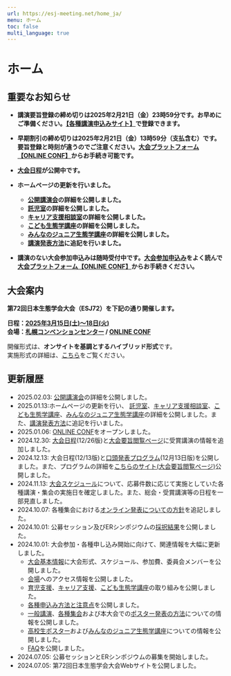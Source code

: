 ```yaml
---
url: https://esj-meeting.net/home_ja/
menu: ホーム
toc: false
multi_language: true
---
```


# ホーム

## 重要なお知らせ
- **講演要旨登録の締め切りは2025年2月21日（金）23時59分です。お早めにご準備ください。[【各種講演申込みサイト】](https://iap-jp.org/esj/conf/login.php)で登録できます。**
- **早期割引の締め切りは2025年2月21日（金）13時59分（支払含む）です。要旨登録と時刻が違うのでご注意ください。[大会プラットフォーム【ONLINE CONF】](https://esj72.gakkai.online/)からお手続き可能です。**
- **[大会日程](program_ja#大会日程)が公開中です。**
- **ホームページの更新を行いました。**
	- **[公開講演会](public_lecture_ja)の詳細を公開しました。**
	- **[託児室](childcare_ja#託児室)の詳細を公開しました。**
	- **[キャリア支援相談室](career_ja#キャリア支援相談窓口の開設について)の詳細を公開しました。**
	- **[こども生態学講座](children_ja)の詳細を公開しました。**
	- **[みんなのジュニア生態学講座](junior_ecolec_ja)の詳細を公開しました。**
	- **[講演発表方法](for_presentation_ja#発表にあたって)に追記を行いました。**

- **講演のない大会参加申込みは随時受付中です。[大会参加申込み](regist_information_ja#大会参加申込み)をよく読んで[大会プラットフォーム【ONLINE CONF】](https://esj72.gakkai.online/)からお手続きください。**

## 大会案内

**第72回日本生態学会大会（ESJ72）を下記の通り開催します。**

**日程：[2025年3月15日(土)〜18日(火)](basic_information_ja#スケジュール)**\
**会場：[札幌コンベンションセンター](venue_ja) / [ONLINE CONF](https://esj72.gakkai.online/)**

開催形式は、**オンサイトを基調とするハイブリッド形式**です。\
実施形式の詳細は、[こちら](basic_information_ja#大会形式)をご覧ください。

## 更新履歴
-   2025.02.03: [公開講演会](public_lecture_ja)の詳細を公開しました。
-   2025.01.13:ホームページの更新を行い、 [託児室](childcare_ja#託児室)、[キャリア支援相談室](career_ja#キャリア支援相談窓口の開設について)、[こども生態学講座](children_ja)、[みんなのジュニア生態学講座](junior_ecoloec_ja)の詳細を公開しました。また、[講演発表方法](for_presentation_ja#発表にあたって)に追記を行いました。
-   2025.01.06: [ONLINE CONF](https://esj72.gakkai.online/)をオープンしました。
-   2024.12.30: [大会日程](program_ja#大会日程)(12/26版)と[大会要旨閲覧ページ](https://esj.ne.jp/meeting/abst/index.html)に受賞講演の情報を追加しました。
-   2024.12.13: 大会日程(12/13版)と[口頭発表プログラム](program_ja#プログラム)(12月13日版)を公開しました。また、プログラムの詳細を[こちらのサイト(大会要旨閲覧ページ)](https://esj.ne.jp/meeting/abst/index.html)公開しました。
-	2024.11.13: [大会スケジュール](basic_information_ja#スケジュール)について、応募件数に応じて実施としていた各種講演・集会の実施日を確定しました。また、総会・受賞講演等の日程を一部見直しました。
-	2024.10.07: 各種集会における[オンライン発表についての方針](regist_session_ja#オンライン対応について)を追記しました。
-	2024.10.01: 公募セッション及びERシンポジウムの[採択結果](schedule_session_ja)を公開しました。
-	2024.10.01: 大会参加・各種申し込み開始に向けて、関連情報を大幅に更新しました。
	- [大会基本情報](basic_information_ja)に大会形式、スケジュール、参加費、委員会メンバーを公開しました。
	- [会場](venue_ja)へのアクセス情報を公開しました。
	- [育児支援](childcare_ja)、[キャリア支援](career_ja)、[こども生態学講座](children_ja)の取り組みを公開しました。
	- [各種申込み方法と注意点](regist_information_ja)を公開しました。
	- [一般講演](regist_oral_poster_ja)、[各種集会](regist_session_ja)および本大会での[ポスター発表の方法](for_presentation_ja)についての情報を公開しました。
	- [高校生ポスター](high_school_student_ja#高校生ポスター)および[みんなのジュニア生態学講座](high_school_student_ja#みんなのジュニア生態学講座)についての情報を公開しました。
	- [FAQ](faq_ja)を公開しました。
-   2024.07.05: 公募セッションとERシンポジウムの募集を開始しました。
-   2024.07.05: 第72回日本生態学会大会Webサイトを公開しました。